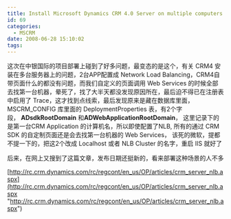 ```yaml
---
title: Install Microsoft Dynamics CRM 4.0 Server on multiple computers
id: 69
categories:
  - MSCRM
date: 2008-06-28 15:10:02
tags:
---
```


这次在中银国际的项目部署上碰到了好多问题，最变态的是这个，有关 CRM4 安装在多台服务器上的问题，2台APP配置成 Network Load Balancing，CRM4自带页面什么的都没有问题，而我们自定义的页面调用 Web Services 的时候全部去找第一台机器，晕死了，找了大半天都没发现原因所在，最后迫不得已在注册表中启用了 Trace，这才找到点线索，最后发现原来是藏在数据库里面，MSCRM_CONFIG 库里面的 DeploymentProperties 表，有2个字段， **ADsdkRootDomain** 和**ADWebApplicationRootDomain**， 这里记录下的是第一台CRM Application 的计算机名，所以即使配置了NLB, 所有的通过 CRM SDK 的自定制页面还是会去找第一台机器的 Web Services， 该死的微软，提都不提一下的，把这2个改成 Localhost 或者 NLB Cluster 的名字，重启 IIS 就好了

后来，在网上又搜到了这篇文章，发布日期还挺新的，看来部署这种场景的人不多

[http://rc.crm.dynamics.com/rc/regcont/en_us/OP/articles/crm_server_nlb.aspx](http://rc.crm.dynamics.com/rc/regcont/en_us/OP/articles/crm_server_nlb.aspx "http://rc.crm.dynamics.com/rc/regcont/en_us/OP/articles/crm_server_nlb.aspx")